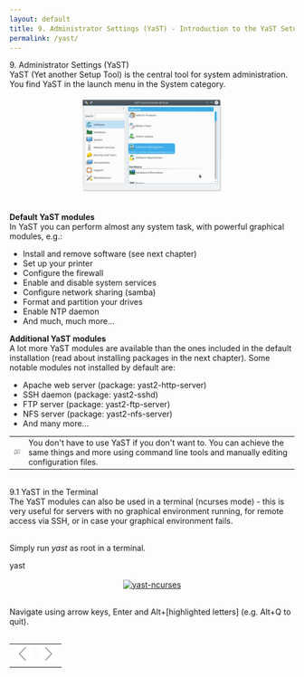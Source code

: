 ```yaml
---
layout: default
title: 9. Administrator Settings (YaST) - Introduction to the YaST Setup Tool
permalink: /yast/
---
```


<div class="os1"><a name="yast" class="os1">9. Administrator Settings (YaST)</a></div>
YaST (Yet another Setup Tool) is the central tool for system administration. You find YaST in the launch menu in the System category.<br /><br /> 



<center><a href="images/screenshots/yast-controlcenter.png" rel="thumbnail"><img src="images/screenshots/yast-controlcenterb.png" alt="yast" class="pic" /></a></center><br />

<b>Default YaST modules</b><br />
In YaST you can perform almost any system task, with powerful graphical modules, e.g.:
<ul>
<li>Install and remove software (see next chapter)</li>
<li>Set up your printer</li>
<li>Configure the firewall</li>
<li>Enable and disable system services</li>
<li>Configure network sharing (samba)</li>
<li>Format and partition your drives</li>
<li>Enable NTP daemon</li>
<li>And much, much more...</li>
</ul>


<b>Additional YaST modules</b><br />
A lot more YaST modules are available than the ones included in the default installation (read about installing packages in the next chapter). Some notable modules not installed by default are:

<ul>
<li>Apache web server (package: yast2-http-server)</li>
<li>SSH daemon (package: yast2-sshd)</li>
<li>FTP server (package: yast2-ftp-server)</li>
<li>NFS server (package: yast2-nfs-server)</li>
<li>And many more...</li>
</ul>

<div class="tip">
<table>
<tbody>
<tr>
<td><img src="images/pics/tip.png" alt="tip" /></td>
<td>You don't have to use YaST if you don't want to. You can achieve the same things and more using command line tools and manually editing configuration files.</td>
</tr>
</tbody>
</table>
</div><br />


<div class="os2">9.1 YaST in the Terminal</div>
The YaST modules can also be used in a terminal (ncurses mode) - this is very useful for servers with no graphical environment running, for remote access via SSH, or in case your graphical environment fails.<br /><br />

Simply run <i>yast</i> as root in a terminal.<br />

<div class="clroot">yast</div><br />


<center><a href="images/screenshots/yast-ncurses.png" rel="thumbnail"><img src="images/screenshots/yast-ncursesb.png" alt="yast-ncurses" class="pic" /></a></center><br />


Navigate using arrow keys, Enter and Alt+[highlighted letters] (e.g. Alt+Q to quit).<br /><br />



<table style="text-align: left; width: 100%;" border="0" cellpadding="2" cellspacing="2">
	<tbody>
	<tr>
		<td style="width: 50%;"><div style="text-align: center;"><a href="command.php"><img class="pic" style="width: 32px; height: 32px;" alt="prev" src="images/pics/prev.png" /></a></div></td>
		<td style="width: 50%;"><div style="text-align: center;"><a href="installpackage.php"><img class="pic" style="width: 32px; height: 32px;" alt="next" src="images/pics/next.png" /></a></div></td>
	</tr>
</tbody>
</table>
